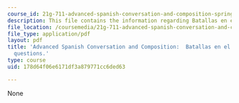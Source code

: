 ```yaml
---
course_id: 21g-711-advanced-spanish-conversation-and-composition-spring-2014
description: This file contains the information regarding Batallas en el desierto.
file_location: /coursemedia/21g-711-advanced-spanish-conversation-and-composition-spring-2014/178d64f06e6171df3a879771cc6ded63_MIT21G_711S14_Batallas.pdf
file_type: application/pdf
layout: pdf
title: 'Advanced Spanish Conversation and Composition:  Batallas en el desierto reading
  questions.'
type: course
uid: 178d64f06e6171df3a879771cc6ded63

---
```

None